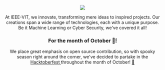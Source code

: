 

<p align="center">
  <img src="https://github.com/IEEE-VIT/.github/blob/main/profile/Hacktoberfest_banner.png">
</p>

<p align="center">
At IEEE-VIT, we innovate, transforming mere ideas to inspired projects. Our creations span a wide range of technologies, each with a unique purpose. Be it Machine Learning or Cyber Security, we've covered it all! 
</p>

<h3 align="center">
For the month of October 🎃🕯
</h3>

<p align="center">
We place great emphasis on open source contribution, so with spooky season right around the corner, we've decided to partake in the <a href="https://hacktoberfest.digitalocean.com" target="_blank"> Hacktoberfest </a> throughout the month of October! <a href="https://youtu.be/3iTFnNU3AYg" target="_blank"> 👻 </a>
</p>

